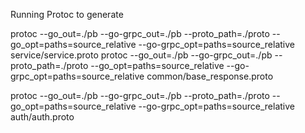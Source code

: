 Running Protoc to generate

protoc --go_out=./pb --go-grpc_out=./pb --proto_path=./proto --go_opt=paths=source_relative --go-grpc_opt=paths=source_relative service/service.proto
protoc --go_out=./pb --go-grpc_out=./pb --proto_path=./proto --go_opt=paths=source_relative --go-grpc_opt=paths=source_relative common/base_response.proto

protoc --go_out=./pb --go-grpc_out=./pb --proto_path=./proto --go_opt=paths=source_relative --go-grpc_opt=paths=source_relative auth/auth.proto
